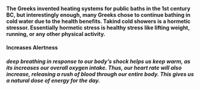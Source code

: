 #### The Greeks invented heating systems for public baths in the 1st century BC, but interestingly enough, many Greeks chose to continue bathing in cold water due to the health benefits. Takind cold showers is a hormetic stressor. Essentially hormetic stress is healthy stress like lifting weight, running, or any other physical activity. 

#### Increases Alertness
##### deep breathing in response to our body’s shock helps us keep warm, as its increases our overall oxygen intake. Thus, our heart rate will also increase, releasing a rush of blood through our entire body. This gives us a natural dose of energy for the day.